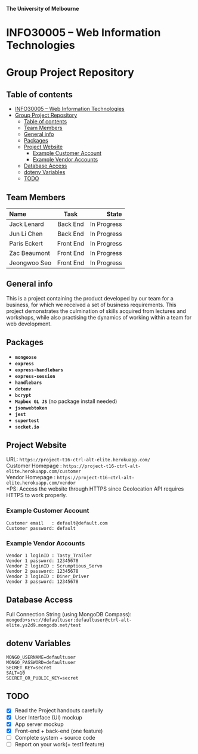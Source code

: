 **The University of Melbourne**
# INFO30005 – Web Information Technologies

# Group Project Repository


## Table of contents
- [INFO30005 – Web Information Technologies](#info30005--web-information-technologies)
- [Group Project Repository](#group-project-repository)
  - [Table of contents](#table-of-contents)
  - [Team Members](#team-members)
  - [General info](#general-info)
  - [Packages](#packages)
  - [Project Website](#project-website)
    - [Example Customer Account](#example-customer-account)
    - [Example Vendor Accounts](#example-vendor-accounts)
  - [Database Access](#database-access)
  - [dotenv Variables](#dotenv-variables)
  - [TODO](#todo)

## Team Members

| Name | Task | State |
| :---         |     :---:      |          ---: |
| Jack Lenard  | Back End     |  In Progress|
| Jun Li Chen     | Back End      |  In Progress |
| Paris Eckert    | Front End      |  In Progress |
| Zac Beaumont    | Front End      |  In Progress |
| Jeongwoo Seo    | Front End      |  In Progress |

## General info
This is a project containing the product developed by our team for a business, for which we received a set of business requirements. This project demonstrates the culmination of skills acquired from lectures and workshops, while also practising the dynamics of working within a team for web development. 

## Packages
* **`mongoose`**
* **`express`**
* **`express-handlebars`**
* **`express-session`**
* **`handlebars`**
* **`dotenv`**
* **`bcrypt`**
* **`Mapbox GL JS`** (no package install needed)
* **`jsonwebtoken`**
* **`jest`**
* **`supertest`**
* **`socket.io`**

## Project Website
URL: `https://project-t16-ctrl-alt-elite.herokuapp.com/`
<br>Customer Homepage : `https://project-t16-ctrl-alt-elite.herokuapp.com/customer`
<br>Vendor Homepage : `https://project-t16-ctrl-alt-elite.herokuapp.com/vendor`
<br> *PS: Access the website through HTTPS since Geolocation API requires HTTPS to work properly.

### Example Customer Account
```
Customer email   : default@default.com 
Customer password: default 
```


### Example Vendor Accounts
```
Vendor 1 loginID : Tasty_Trailer
Vendor 1 password: 12345678
Vendor 2 loginID : Scrumptious_Servo
Vendor 2 password: 12345678
Vendor 3 loginID : Diner_Driver
Vendor 3 password: 12345678
```

## Database Access

Full Connection String (using MongoDB Compass):
`mongodb+srv://defaultuser:defaultuser@ctrl-alt-elite.ys2d9.mongodb.net/test`

## dotenv Variables
```
MONGO_USERNAME=defaultuser
MONGO_PASSWORD=defaultuser
SECRET_KEY=secret
SALT=10
SECRET_OR_PUBLIC_KEY=secret
```

## TODO
- [x] Read the Project handouts carefully
- [x] User Interface (UI) mockup
- [x] App server mockup
- [x] Front-end + back-end (one feature)
- [ ] Complete system + source code
- [ ] Report on your work(+ test1 feature)